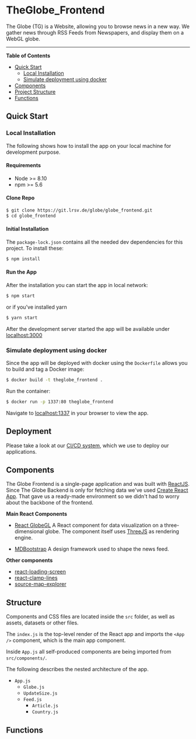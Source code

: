 # TheGlobe_Frontend
The Globe (TG) is a Website, allowing you to browse news in a new way. We gather news through RSS Feeds from Newspapers, and display them on a WebGL globe. 

---

**Table of Contents**

- [Quick Start](#quick-start)
  - [Local Installation](#local-installation)
  - [Simulate deployment using docker](#simulate-deployment-using-docker)
- [Components](#components)
- [Project Structure](#structure)
- [Functions](#functions)

## Quick Start

### Local Installation
The following shows how to install the app on your local machine for development purpose.

#### Requirements
-  Node >= 8.10
-  npm >= 5.6

#### Clone Repo
```bash
$ git clone https://git.lrsv.de/globe/globe_frontend.git
$ cd globe_frontend
```

#### Initial Installation
The `package-lock.json` contains all the needed dev dependencies for this project. To install these:

```bash
$ npm install
```

#### Run the App
After the installation you can start the app in local network:

```bash
$ npm start
```
or if you've installed yarn
```bash
$ yarn start
```

After the development server started the app will be available under [localhost:3000](http://localhost:3000)

### Simulate deployment using docker

Since the app will be deployed with docker using the `Dockerfile` allows you to build and tag a Docker image:
```bash
$ docker build -t theglobe_frontend .
```
Run the container:
```bash
$ docker run -p 1337:80 theglobe_frontend
```

Navigate to [localhost:1337](http://localhost:1337) in your browser to view the app.

## Deployment

Please take a look at our [CI/CD system](https://git.lrsv.de/globe/management/-/blob/master/CICD.md), which we use to deploy our applications.

## Components

The Globe Frontend is a single-page application and was built with [ReactJS](https://reactjs.org/). Since The Globe Backend is only for fetching data we've used [Create React App](https://github.com/facebook/create-react-app). That gave us a ready-made environment so we didn't had to worry about the backbone of the frontend. 

**Main React Components**

- [React GlobeGL](https://github.com/vasturiano/react-globe.gl/)
  A React component for data visualization on a three-dimensional globe. The component itself uses [ThreeJS](https://threejs.org/) as rendering engine.

- [MDBootstrap](https://mdbootstrap.com/)
  A design framework used to shape the news feed.

**Other components**

- [react-loading-screen](https://www.npmjs.com/package/react-loading-screen)
- [react-clamp-lines](https://www.npmjs.com/package/react-clamp-lines)
- [source-map-explorer](https://www.npmjs.com/package/source-map-explorer)

## Structure

Components and CSS files are located inside the `src` folder, as well as assets, datasets or other files.

The `index.js` is the top-level render of the React app and imports the `<App />` component, which is the main app component. 

Inside `App.js` all self-produced components are being imported from `src/components/`.

The following describes the nested architecture of the app.

- `App.js`
  - `Globe.js`
  - `UpdateSize.js`
  - `Feed.js`
    - `Article.js`
    - `Country.js`

## Functions